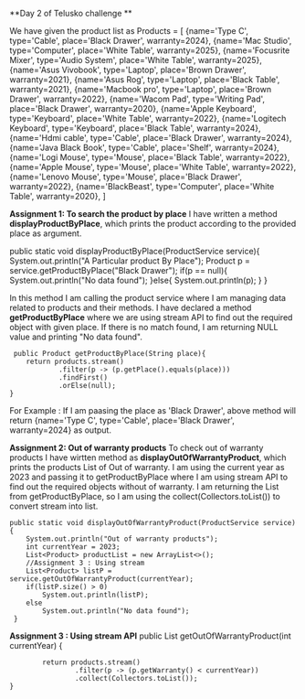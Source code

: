 **Day 2 of Telusko challenge **

We have given the product list as
Products = [
{name='Type C', type='Cable', place='Black Drawer', warranty=2024},
 {name='Mac Studio', type='Computer', place='White Table', warranty=2025},
 {name='Focusrite Mixer', type='Audio System', place='White Table', warranty=2025},
 {name='Asus Vivobook', type='Laptop', place='Brown Drawer', warranty=2021},
 {name='Asus Rog', type='Laptop', place='Black Table', warranty=2021},
 {name='Macbook pro', type='Laptop', place='Brown Drawer', warranty=2022},
 {name='Wacom Pad', type='Writing Pad', place='Black Drawer', warranty=2020},
 {name='Apple Keyboard', type='Keyboard', place='White Table', warranty=2022},
 {name='Logitech Keyboard', type='Keyboard', place='Black Table', warranty=2024},
 {name='Hdmi cable', type='Cable', place='Black Drawer', warranty=2024},
 {name='Java Black Book', type='Cable', place='Shelf', warranty=2024},
 {name='Logi Mouse', type='Mouse', place='Black Table', warranty=2022},
 {name='Apple Mouse', type='Mouse', place='White Table', warranty=2022},
 {name='Lenovo Mouse', type='Mouse', place='Black Drawer', warranty=2022},
 {name='BlackBeast', type='Computer', place='White Table', warranty=2020},
]

**Assignment 1: To search the product by place**
  I have written a method **displayProductByPlace**, which prints the product according to the provided place as argument.
  
   public static void displayProductByPlace(ProductService service){
        System.out.println("A Particular product By Place");
        Product p = service.getProductByPlace("Black Drawer");
        if(p == null){
            System.out.println("No data found");
        }else{
            System.out.println(p);
        }
    }
  
  In this method I am calling the product service where I am managing data related to products and their methods.
  I have declared a method **getProductByPlace** where we are using stream API to find out the required object with given place.
  If there is no match found, I am returning NULL value and printing "No data found".
  
     public Product getProductByPlace(String place){
        return products.stream()
                .filter(p -> (p.getPlace().equals(place)))
                .findFirst()
                .orElse(null);
    }
    
   For Example : If I am paasing the place as 'Black Drawer', above method will return {name='Type C', type='Cable', place='Black Drawer', warranty=2024} as output.
   
   **Assignment 2: Out of warranty products**
   To check out of warranty products I have wirtten method as **displayOutOfWarrantyProduct**, which prints the products List of Out of warranty.
   I am using the current year as 2023 and passing it to getProductByPlace where I am using stream API to find out the required objects without of warranty.
   I am returning the List from getProductByPlace, so I am using the collect(Collectors.toList()) to convert stream into list.
   
    public static void displayOutOfWarrantyProduct(ProductService service){
        System.out.println("Out of warranty products");
        int currentYear = 2023;
        List<Product> productList = new ArrayList<>();
        //Assignment 3 : Using stream
        List<Product> listP = service.getOutOfWarrantyProduct(currentYear);
        if(listP.size() > 0)
            System.out.println(listP);
        else
            System.out.println("No data found");
     }
     
   **Assignment 3 : Using stream API**
     public List<Product> getOutOfWarrantyProduct(int currentYear) {
      
            return products.stream()
                    .filter(p -> (p.getWarranty() < currentYear))
                    .collect(Collectors.toList());
    }
    

